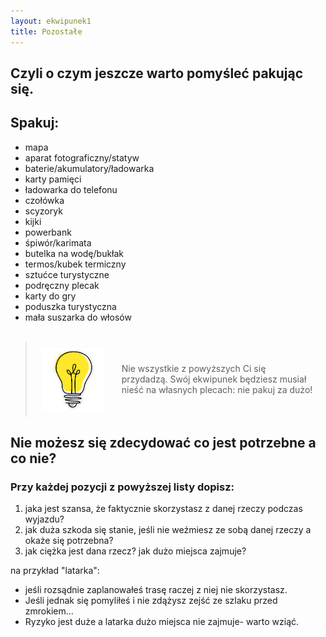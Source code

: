 ```yaml
---
layout: ekwipunek1
title: Pozostałe
---
```


## Czyli o czym jeszcze warto pomyśleć pakując się.

## Spakuj:

- mapa
- aparat fotograficzny/statyw
- baterie/akumulatory/ładowarka
- karty pamięci
- ładowarka do telefonu
- czołówka
- scyzoryk
- kijki
- powerbank
- śpiwór/karimata
- butelka na wodę/bukłak
- termos/kubek termiczny
- sztućce turystyczne
- podręczny plecak
- karty do gry
- poduszka turystyczna
- mała suszarka do włosów
  <br><br>

<blockquote class="p-4">
    <div style="display: flex; align-items: center; padding: 10px;" class="bg-amber-300">
    <img src="assets/images/bulb.png" alt="Opis obrazka" style="margin-right: 20px; width: 100px; height: auto;">
    <p style= "padding: 8px;" class="text-greyBaseDark">
        Nie wszystkie z powyższych Ci się przydadzą. Swój ekwipunek będziesz musiał nieść na własnych plecach: nie pakuj za dużo!
    </p>
    </div>
</blockquote>

## Nie możesz się zdecydować co jest potrzebne a co nie?

### Przy każdej pozycji z powyższej listy dopisz:

1. jaka jest szansa, że faktycznie skorzystasz z danej rzeczy podczas wyjazdu?
2. jak duża szkoda się stanie, jeśli nie weźmiesz ze sobą danej rzeczy a okaże się potrzebna?
3. jak ciężka jest dana rzecz? jak dużo miejsca zajmuje?

na przykład "latarka":

- jeśli rozsądnie zaplanowałeś trasę raczej z niej nie skorzystasz.
- Jeśli jednak się pomyliłeś i nie zdążysz zejść ze szlaku przed zmrokiem...
- Ryzyko jest duże a latarka dużo miejsca nie zajmuje- warto wziąć.

<br>
